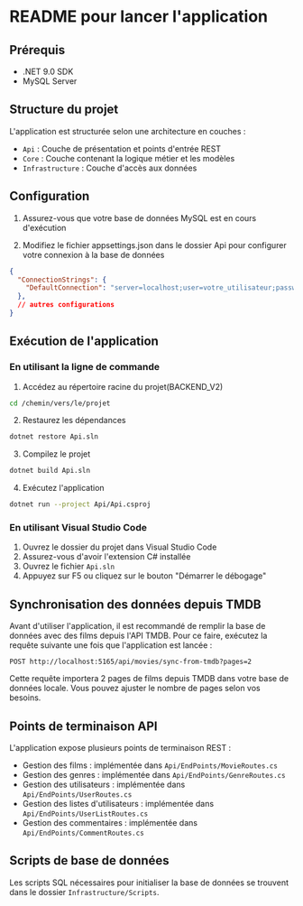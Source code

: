 # README pour lancer l'application

## Prérequis

- .NET 9.0 SDK
- MySQL Server

## Structure du projet

L'application est structurée selon une architecture en couches :
- `Api` : Couche de présentation et points d'entrée REST
- `Core` : Couche contenant la logique métier et les modèles
- `Infrastructure` : Couche d'accès aux données

## Configuration

1. Assurez-vous que votre base de données MySQL est en cours d'exécution

2. Modifiez le fichier appsettings.json dans le dossier Api pour configurer votre connexion à la base de données

```json
{
  "ConnectionStrings": {
    "DefaultConnection": "server=localhost;user=votre_utilisateur;password=votre_mot_de_passe;database=votre_base_de_donnees"
  },
  // autres configurations
}
```

## Exécution de l'application

### En utilisant la ligne de commande

1. Accédez au répertoire racine du projet(BACKEND_V2)

```bash
cd /chemin/vers/le/projet
```

2. Restaurez les dépendances

```bash
dotnet restore Api.sln
```

3. Compilez le projet

```bash
dotnet build Api.sln
```

4. Exécutez l'application

```bash
dotnet run --project Api/Api.csproj
```

### En utilisant Visual Studio Code

1. Ouvrez le dossier du projet dans Visual Studio Code
2. Assurez-vous d'avoir l'extension C# installée
3. Ouvrez le fichier `Api.sln`
4. Appuyez sur F5 ou cliquez sur le bouton "Démarrer le débogage"

## Synchronisation des données depuis TMDB

Avant d'utiliser l'application, il est recommandé de remplir la base de données avec des films depuis l'API TMDB. Pour ce faire, exécutez la requête suivante une fois que l'application est lancée :

```
POST http://localhost:5165/api/movies/sync-from-tmdb?pages=2
```

Cette requête importera 2 pages de films depuis TMDB dans votre base de données locale. Vous pouvez ajuster le nombre de pages selon vos besoins.

## Points de terminaison API

L'application expose plusieurs points de terminaison REST :

- Gestion des films : implémentée dans `Api/EndPoints/MovieRoutes.cs`
- Gestion des genres : implémentée dans `Api/EndPoints/GenreRoutes.cs`
- Gestion des utilisateurs : implémentée dans `Api/EndPoints/UserRoutes.cs`
- Gestion des listes d'utilisateurs : implémentée dans `Api/EndPoints/UserListRoutes.cs`
- Gestion des commentaires : implémentée dans `Api/EndPoints/CommentRoutes.cs`

## Scripts de base de données

Les scripts SQL nécessaires pour initialiser la base de données se trouvent dans le dossier `Infrastructure/Scripts`.